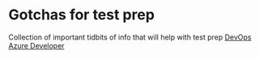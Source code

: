 # Gotchas for test prep
Collection of important tidbits of info that will help with test prep
[DevOps](/DevOps.md)
[Azure Developer](/AzureDev.md)
